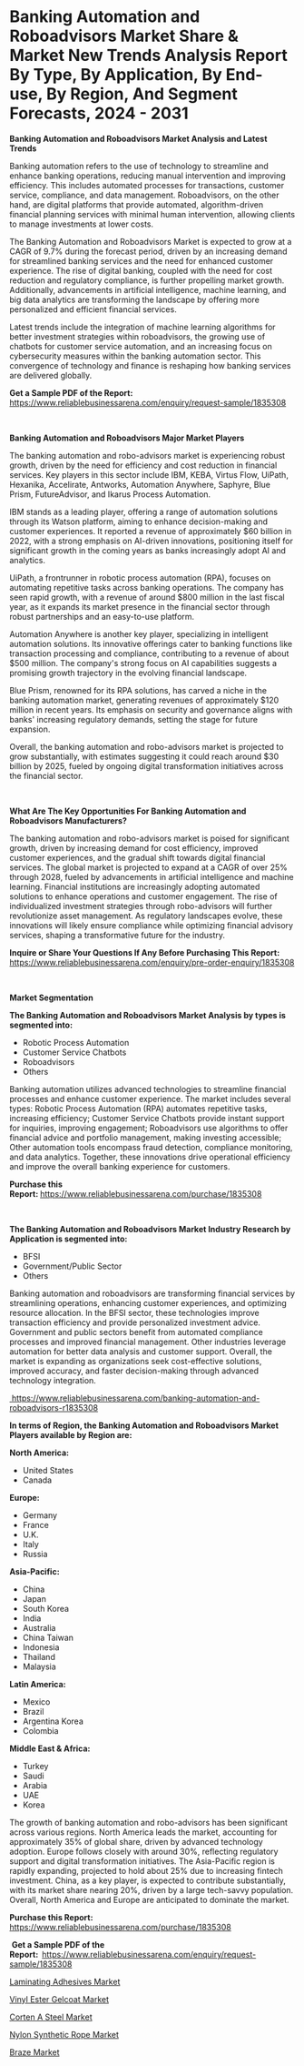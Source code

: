 <p><h1>Banking Automation and Roboadvisors Market Share & Market New Trends Analysis Report By Type, By Application, By End-use, By Region, And Segment Forecasts, 2024 - 2031</h1></p><p><strong>Banking Automation and Roboadvisors Market Analysis and Latest Trends</strong></p>
<p><p>Banking automation refers to the use of technology to streamline and enhance banking operations, reducing manual intervention and improving efficiency. This includes automated processes for transactions, customer service, compliance, and data management. Roboadvisors, on the other hand, are digital platforms that provide automated, algorithm-driven financial planning services with minimal human intervention, allowing clients to manage investments at lower costs.</p><p>The Banking Automation and Roboadvisors Market is expected to grow at a CAGR of 9.7% during the forecast period, driven by an increasing demand for streamlined banking services and the need for enhanced customer experience. The rise of digital banking, coupled with the need for cost reduction and regulatory compliance, is further propelling market growth. Additionally, advancements in artificial intelligence, machine learning, and big data analytics are transforming the landscape by offering more personalized and efficient financial services.</p><p>Latest trends include the integration of machine learning algorithms for better investment strategies within roboadvisors, the growing use of chatbots for customer service automation, and an increasing focus on cybersecurity measures within the banking automation sector. This convergence of technology and finance is reshaping how banking services are delivered globally.</p></p>
<p><strong>Get a Sample PDF of the Report:&nbsp;</strong> <a href="https://www.reliablebusinessarena.com/enquiry/request-sample/1835308?utm_campaign=1551&utm_medium=2&utm_source=Github&utm_content=ia&utm_term=16102024&utm_id=banking-automation-and-roboadvisors">https://www.reliablebusinessarena.com/enquiry/request-sample/1835308</a></p>
<p>&nbsp;</p>
<p><strong>Banking Automation and Roboadvisors Major Market Players</strong></p>
<p><p>The banking automation and robo-advisors market is experiencing robust growth, driven by the need for efficiency and cost reduction in financial services. Key players in this sector include IBM, KEBA, Virtus Flow, UiPath, Hexanika, Accelirate, Antworks, Automation Anywhere, Saphyre, Blue Prism, FutureAdvisor, and Ikarus Process Automation.</p><p>IBM stands as a leading player, offering a range of automation solutions through its Watson platform, aiming to enhance decision-making and customer experiences. It reported a revenue of approximately $60 billion in 2022, with a strong emphasis on AI-driven innovations, positioning itself for significant growth in the coming years as banks increasingly adopt AI and analytics.</p><p>UiPath, a frontrunner in robotic process automation (RPA), focuses on automating repetitive tasks across banking operations. The company has seen rapid growth, with a revenue of around $800 million in the last fiscal year, as it expands its market presence in the financial sector through robust partnerships and an easy-to-use platform.</p><p>Automation Anywhere is another key player, specializing in intelligent automation solutions. Its innovative offerings cater to banking functions like transaction processing and compliance, contributing to a revenue of about $500 million. The company's strong focus on AI capabilities suggests a promising growth trajectory in the evolving financial landscape.</p><p>Blue Prism, renowned for its RPA solutions, has carved a niche in the banking automation market, generating revenues of approximately $120 million in recent years. Its emphasis on security and governance aligns with banks' increasing regulatory demands, setting the stage for future expansion.</p><p>Overall, the banking automation and robo-advisors market is projected to grow substantially, with estimates suggesting it could reach around $30 billion by 2025, fueled by ongoing digital transformation initiatives across the financial sector.</p></p>
<p>&nbsp;</p>
<p><strong>What Are The Key Opportunities For Banking Automation and Roboadvisors Manufacturers?</strong></p>
<p><p>The banking automation and robo-advisors market is poised for significant growth, driven by increasing demand for cost efficiency, improved customer experiences, and the gradual shift towards digital financial services. The global market is projected to expand at a CAGR of over 25% through 2028, fueled by advancements in artificial intelligence and machine learning. Financial institutions are increasingly adopting automated solutions to enhance operations and customer engagement. The rise of individualized investment strategies through robo-advisors will further revolutionize asset management. As regulatory landscapes evolve, these innovations will likely ensure compliance while optimizing financial advisory services, shaping a transformative future for the industry.</p></p>
<p><strong>Inquire or Share Your Questions If Any Before Purchasing This Report:</strong> <a href="https://www.reliablebusinessarena.com/enquiry/pre-order-enquiry/1835308?utm_campaign=1551&utm_medium=2&utm_source=Github&utm_content=ia&utm_term=16102024&utm_id=banking-automation-and-roboadvisors">https://www.reliablebusinessarena.com/enquiry/pre-order-enquiry/1835308</a></p>
<p>&nbsp;</p>
<p><strong>Market Segmentation</strong></p>
<p><strong>The Banking Automation and Roboadvisors Market Analysis by types is segmented into:</strong></p>
<p><ul><li>Robotic Process Automation</li><li>Customer Service Chatbots</li><li>Roboadvisors</li><li>Others</li></ul></p>
<p><p>Banking automation utilizes advanced technologies to streamline financial processes and enhance customer experience. The market includes several types: Robotic Process Automation (RPA) automates repetitive tasks, increasing efficiency; Customer Service Chatbots provide instant support for inquiries, improving engagement; Roboadvisors use algorithms to offer financial advice and portfolio management, making investing accessible; Other automation tools encompass fraud detection, compliance monitoring, and data analytics. Together, these innovations drive operational efficiency and improve the overall banking experience for customers.</p></p>
<p><strong>Purchase this Report:&nbsp;</strong><a href="https://www.reliablebusinessarena.com/purchase/1835308?utm_campaign=1551&utm_medium=2&utm_source=Github&utm_content=ia&utm_term=16102024&utm_id=banking-automation-and-roboadvisors">https://www.reliablebusinessarena.com/purchase/1835308</a></p>
<p>&nbsp;</p>
<p><strong>The Banking Automation and Roboadvisors Market Industry Research by Application is segmented into:</strong></p>
<p><ul><li>BFSI</li><li>Government/Public Sector</li><li>Others</li></ul></p>
<p><p>Banking automation and roboadvisors are transforming financial services by streamlining operations, enhancing customer experiences, and optimizing resource allocation. In the BFSI sector, these technologies improve transaction efficiency and provide personalized investment advice. Government and public sectors benefit from automated compliance processes and improved financial management. Other industries leverage automation for better data analysis and customer support. Overall, the market is expanding as organizations seek cost-effective solutions, improved accuracy, and faster decision-making through advanced technology integration.</p></p>
<p><a href="https://www.reliablebusinessarena.com/banking-automation-and-roboadvisors-r1835308?utm_campaign=1551&utm_medium=2&utm_source=Github&utm_content=ia&utm_term=16102024&utm_id=banking-automation-and-roboadvisors">&nbsp;https://www.reliablebusinessarena.com/banking-automation-and-roboadvisors-r1835308</a></p>
<p><strong>In terms of Region, the Banking Automation and Roboadvisors Market Players available by Region are:</strong></p>
<p>
    <p> <strong> North America: </strong>
        <ul>
            <li>United States</li>
            <li>Canada</li>
        </ul>
        </p> 
    <p> <strong> Europe: </strong>
        <ul>
            <li>Germany</li>
            <li>France</li>
            <li>U.K.</li>
            <li>Italy</li>
            <li>Russia</li>
        </ul>
        </p> 
    <p> <strong> Asia-Pacific: </strong>
        <ul>
            <li>China</li>
            <li>Japan</li>
            <li>South Korea</li>
            <li>India</li>
            <li>Australia</li>
            <li>China Taiwan</li>
            <li>Indonesia</li>
            <li>Thailand</li>
            <li>Malaysia</li>
        </ul>
        </p> 
    <p> <strong> Latin America: </strong>
        <ul>
            <li>Mexico</li>
            <li>Brazil</li>
            <li>Argentina Korea</li>
            <li>Colombia</li>
        </ul>
        </p> 
    <p> <strong> Middle East & Africa: </strong>
        <ul>
            <li>Turkey</li>
            <li>Saudi</li>
            <li>Arabia</li>
            <li>UAE</li>
            <li>Korea</li>
        </ul>
    </p>
    </p>
<p><p>The growth of banking automation and robo-advisors has been significant across various regions. North America leads the market, accounting for approximately 35% of global share, driven by advanced technology adoption. Europe follows closely with around 30%, reflecting regulatory support and digital transformation initiatives. The Asia-Pacific region is rapidly expanding, projected to hold about 25% due to increasing fintech investment. China, as a key player, is expected to contribute substantially, with its market share nearing 20%, driven by a large tech-savvy population. Overall, North America and Europe are anticipated to dominate the market.</p></p>
<p><strong>Purchase this Report: </strong><a href="https://www.reliablebusinessarena.com/purchase/1835308?utm_campaign=1551&utm_medium=2&utm_source=Github&utm_content=ia&utm_term=16102024&utm_id=banking-automation-and-roboadvisors">https://www.reliablebusinessarena.com/purchase/1835308</a></p>
<p>&nbsp;<strong>Get a Sample PDF of the Report:&nbsp;&nbsp;</strong><a href="https://www.reliablebusinessarena.com/enquiry/request-sample/1835308?utm_campaign=1551&utm_medium=2&utm_source=Github&utm_content=ia&utm_term=16102024&utm_id=banking-automation-and-roboadvisors">https://www.reliablebusinessarena.com/enquiry/request-sample/1835308</a></p>
<p><strong></strong></p>
<p><p><a href="https://www.linkedin.com/pulse/laminating-adhesives-value-chain-analysis-from-raw-materials-dyeoe?utm_campaign=1551&utm_medium=2&utm_source=Github&utm_content=ia&utm_term=16102024&utm_id=banking-automation-and-roboadvisors">Laminating Adhesives Market</a></p><p><a href="https://www.linkedin.com/pulse/vinyl-ester-gelcoat-market-share-analysis-growth-trends-8fzfe?utm_campaign=1551&utm_medium=2&utm_source=Github&utm_content=ia&utm_term=16102024&utm_id=banking-automation-and-roboadvisors">Vinyl Ester Gelcoat Market</a></p><p><a href="https://www.linkedin.com/pulse/unlocking-growth-potential-strategic-analysis-corten-steel-rlhge?utm_campaign=1551&utm_medium=2&utm_source=Github&utm_content=ia&utm_term=16102024&utm_id=banking-automation-and-roboadvisors">Corten A Steel Market</a></p><p><a href="https://www.linkedin.com/pulse/global-nylon-synthetic-rope-market-size-trends-analysis-dqmme?utm_campaign=1551&utm_medium=2&utm_source=Github&utm_content=ia&utm_term=16102024&utm_id=banking-automation-and-roboadvisors">Nylon Synthetic Rope Market</a></p><p><a href="https://www.linkedin.com/pulse/global-braze-market-opportunities-challenges2024-2031-u6c1e?utm_campaign=1551&utm_medium=2&utm_source=Github&utm_content=ia&utm_term=16102024&utm_id=banking-automation-and-roboadvisors">Braze Market</a></p></p>